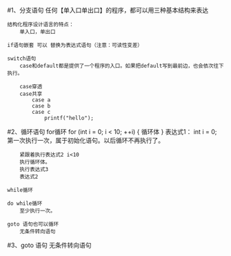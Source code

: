 #1、分支语句
    任何【单入口单出口】的程序，都可以用三种基本结构来表达
    
    结构化程序设计语言的特点：
        单入口，单出口

    if语句嵌套 可以 替换为表达式语句（注意：可读性变差）
    
    switch语句
        case和default都是提供了一个程序的入口。如果把default写到最前边，也会依次往下执行。
        
        case穿透
        case共享
            case a
            case b
            case c
                printf("hello");

#2、循环语句
    for循环
        for (int i = 0; i < 10; ++i) {
            循环体
        }
        表达式1：
            int i = 0;
            第一次执行一次，属于初始化语句。以后循环不再执行了。
            
        紧跟着执行表达式2 i<10
        执行循环体。
        执行表达式3
        表达式2
    
    while循环
    
    do while循环
        至少执行一次。
        
    goto 语句也可以循环
        无条件转向语句

#3、goto 语句
    无条件转向语句